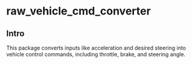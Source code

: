 # raw_vehicle_cmd_converter
## Intro
This package converts inputs like acceleration and desired steering into vehicle control commands, including throttle, brake, and steering angle.


